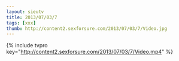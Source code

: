 ```yaml
--- 
layout: sieutv
title: 2013/07/03/7
tags: [xxx]
thumb: http://content2.sexforsure.com/2013/07/03/7/Video.jpg
---
```

{% include tvpro key="http://content2.sexforsure.com/2013/07/03/7/Video.mp4" %} 
